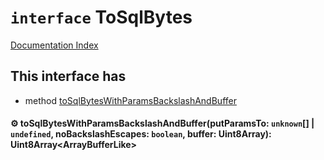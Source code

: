 # `interface` ToSqlBytes

[Documentation Index](../README.md)

## This interface has

- method [toSqlBytesWithParamsBackslashAndBuffer](#-tosqlbyteswithparamsbackslashandbufferputparamsto-unknown--undefined-nobackslashescapes-boolean-buffer-uint8array-uint8arrayarraybufferlike)


#### ⚙ toSqlBytesWithParamsBackslashAndBuffer(putParamsTo: `unknown`\[] | `undefined`, noBackslashEscapes: `boolean`, buffer: Uint8Array): Uint8Array\<ArrayBufferLike>




